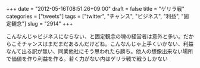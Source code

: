 +++
date = "2012-05-16T08:51:26+09:00"
draft = false
title = "ゲリラ戦"
categories = ["tweets"]
tags = ["twitter", "チャンス", "ビジネス", "利益", "固定観念"]
slug = "2914"
+++

こんなんじゃビジネスにならない、と固定観念の塊の経営者は意外と多い。だからこそチャンスはまだまだあるんだけどね。こんなんじゃ上手くいかない、利益なんて出る訳が無い、同業他社にそう思われたら勝ち。他人の想像出来ない場所で価値を作り利益を作る。若く力がない内はゲリラ戦で戦うしかない
